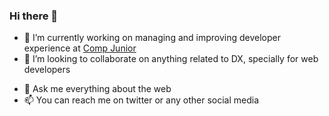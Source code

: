 ### Hi there 👋

<!--
**dantas15/dantas15** is a ✨ _special_ ✨ repository because its `README.md` (this file) appears on your GitHub profile.

Here are some ideas to get you started:
-->

- 🔭 I’m currently working on managing and improving developer experience at [Comp Junior](https://github.com/Comp-Junior)
- 👯 I’m looking to collaborate on anything related to DX, specially for web developers
<!--
- 🌱 I’m currently learning functional programming with Elixir ⚗️
- 🤔 I’m looking for help with ...
- 😄 Pronouns: ...
- ⚡ Fun fact: ...
-->
- 💬 Ask me everything about the web 
- 📫 You can reach me on twitter or any other social media
